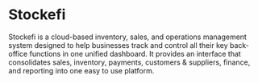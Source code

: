 # Stockefi
Stockefi is a cloud-based inventory, sales, and operations management system designed to help businesses track and control all their key back-office functions in one unified dashboard. It provides an interface that consolidates sales, inventory, payments, customers & suppliers, finance, and reporting into one easy to use platform.

